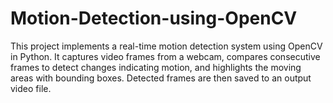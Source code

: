 # Motion-Detection-using-OpenCV
This project implements a real-time motion detection system using OpenCV in Python. It captures video frames from a webcam, compares consecutive frames to detect changes indicating motion, and highlights the moving areas with bounding boxes. Detected frames are then saved to an output video file.
